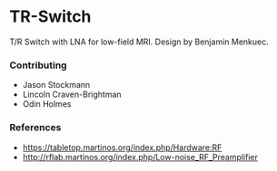 # TR-Switch
T/R Switch with LNA for low-field MRI. Design by Benjamin Menkuec.

### Contributing

  * Jason Stockmann
  * Lincoln Craven-Brightman
  * Odin Holmes

### References

  * https://tabletop.martinos.org/index.php/Hardware:RF
  * http://rflab.martinos.org/index.php/Low-noise_RF_Preamplifier
